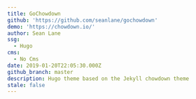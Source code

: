 ```yaml
---
title: GoChowdown
github: 'https://github.com/seanlane/gochowdown'
demo: 'https://chowdown.io/'
author: Sean Lane
ssg:
  - Hugo
cms:
  - No Cms
date: 2019-01-20T22:05:30.000Z
github_branch: master
description: Hugo theme based on the Jekyll chowdown theme
stale: false
---
```


